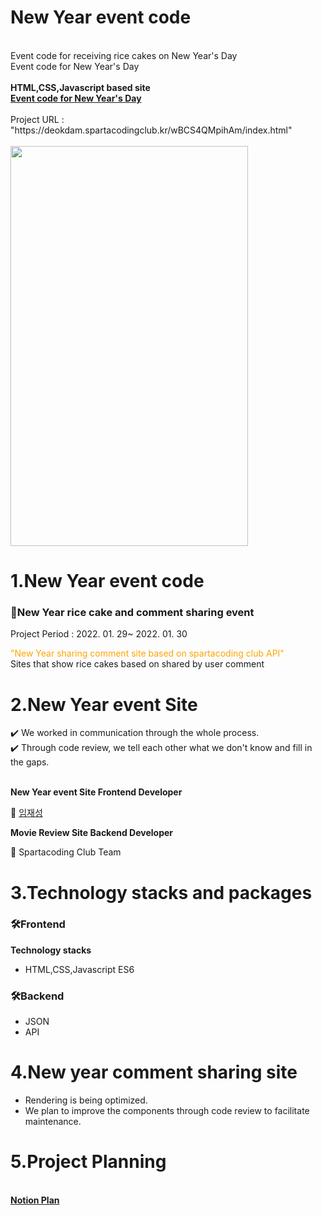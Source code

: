 <!Doctype html>
<html>
  <head>
    <meta charset="utf-8" />
  </head>
  <body>
    <h1>New Year event code</h1>
    <br>Event code for receiving rice cakes on New Year's Day
    <br>Event code for New Year's Day
    <br><br>
    <strong>HTML,CSS,Javascript based site<a href="https://deokdam.spartacodingclub.kr/wBCS4QMpihAm/index.html"><br>Event code for New Year's Day</a></strong>
    <br><br>
    Project URL : "https://deokdam.spartacodingclub.kr/wBCS4QMpihAm/index.html"
    <br><br>
    <img src="https://user-images.githubusercontent.com/85553325/155829799-cf60dd48-fec4-48e3-aa45-f9dc3684e63b.png" width="380px" height="640px">
    <h1>1.New Year event code</h1>
    <h3> 📌New Year rice cake and comment sharing event</h3>
    <p>Project Period : 2022. 01. 29~ 2022. 01. 30<p>
    <p> <span style="color:orange" >"New Year sharing comment site based on spartacoding club API"</span>
      <br>Sites that show rice cakes based on shared by user comment<br></p> 
    <h1>2.New Year event Site</h1>
    ✔️ We worked in communication through the whole process.
   <br> ✔️ Through code review, we tell each other what we don't know and fill in the gaps.
   <br><br>
    <p><strong>New Year event Site Frontend Developer</strong></p>
    🌱 <a href = "https://github.com/RookieLim">임재성</a>  
    <br><p><strong>Movie Review Site Backend Developer</strong></p>
    🌱 Spartacoding Club Team</a>  
     <h1>3.Technology stacks and packages</h1>
   <h3>🛠Frontend</h3>
    <strong>Technology stacks</strong>
     <ul>
       <li>HTML,CSS,Javascript ES6</li>
     </ul>  
   <h3>🛠Backend</h3>
     <ul>     
       <li>JSON</li>
       <li>API</li>
    </ul>  
   <h1>4.New year comment sharing site</h1>
    <ul>
      <li>Rendering is being optimized.</li>
      <li>We plan to improve the components through code review to facilitate maintenance.</li>
    </ul>
    <h1>5.Project Planning</h1>
   <br> <strong><a href = "Working">Notion Plan</a></strong>
  </body>
</html> 
 
